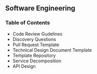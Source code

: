 ## Software Engineering

### Table of Contents

* Code Review Gudelines
* Discovery Questions
* Pull Request Template
* Technical Design Document Template
* Template Repository
* Service Decomposition
* API Design
